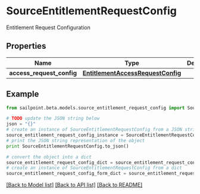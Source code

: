 # SourceEntitlementRequestConfig

Entitlement Request Configuration

## Properties

Name | Type | Description | Notes
------------ | ------------- | ------------- | -------------
**access_request_config** | [**EntitlementAccessRequestConfig**](EntitlementAccessRequestConfig.md) |  | [optional] 

## Example

```python
from sailpoint.beta.models.source_entitlement_request_config import SourceEntitlementRequestConfig

# TODO update the JSON string below
json = "{}"
# create an instance of SourceEntitlementRequestConfig from a JSON string
source_entitlement_request_config_instance = SourceEntitlementRequestConfig.from_json(json)
# print the JSON string representation of the object
print SourceEntitlementRequestConfig.to_json()

# convert the object into a dict
source_entitlement_request_config_dict = source_entitlement_request_config_instance.to_dict()
# create an instance of SourceEntitlementRequestConfig from a dict
source_entitlement_request_config_form_dict = source_entitlement_request_config.from_dict(source_entitlement_request_config_dict)
```
[[Back to Model list]](../README.md#documentation-for-models) [[Back to API list]](../README.md#documentation-for-api-endpoints) [[Back to README]](../README.md)


